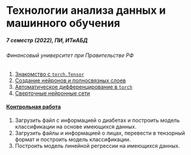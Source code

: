 # Технологии анализа данных и машинного обучения
##### 7 семестр (2022), ПИ, ИТиАБД 
###### Финансовый университет при Правительстве РФ

1. [Знакомство с `torch.Tensor`](1/1_ТАДиМО.ipynb)
2. [Создание нейронов и полносвязных слоев](2/2_ТАДиМО.ipynb)
3. [Автоматическое дифференцирование в `torch`](3/3_ТАДиМО.ipynb)
4. [Сверточные нейронные сети](4/4_ТАДиМО.ipynb)

#### [Контрольная работа](кр/кр.ipynb)
1. Загрузить файл с информацией о диабетах и построить модель классификации на основе имеющихся данных.
2. Загрузить файлы и информацией о лицах, перевести в тензорный формат и построить модель классификации.
3. Построить модель линейной регрессии на имеющихся данных.